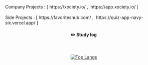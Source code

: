 
<div align="left"> 
Company Projects : [ https://xociety.io/ ,&nbsp; https://app.xociety.io/ ]
<br/>
<br/>
Side Projects : [ https://favoriteshub.com/ ,&nbsp; https://quiz-app-navy-six.vercel.app/ ]
 <br/>
</div>
 
<div align="center"> 

 
#### :pencil2: Study log
 
  <br/>
  
[![Top Langs](https://github-readme-stats.vercel.app/api/top-langs/?username=shdomi8599&layout=compact)](https://github.com/anuraghazra/github-readme-stats)
    
</div>

